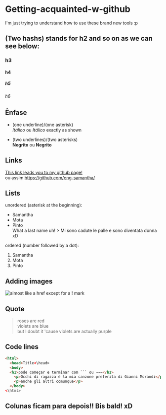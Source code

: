 # Getting-acquainted-w-github
I'm just trying to understand how to use these brand new tools :p
## (Two hashs) stands for h2 and so on as we can see below:
### h3
#### h4
##### h5
###### h6

## Ênfase
* (one underline)/(one asterisk) \
_Itálico_ ou *Itálico* exactly as shown

* (two underlines)/(two asterisks) \
**Negrito** ou __Negrito__

## Links
[This link leads you to my github page!](https://github.com/eng-samantha/)\
ou assim <https://github.com/eng-samantha/>

## Lists
unordered (asterisk at the beginning):
* Samantha
* Mota
* Pinto \
 What a last name uh! > Mi sono cadute le palle e sono diventata donna xD

ordered (number followed by a dot):
1. Samantha
2. Mota
3. Pinto

## Adding images
![almost like a href except for a ! mark](https://cdn-icons-png.flaticon.com/512/5460/5460486.png)

## Quote
> roses are red \
> violets are blue \
> but I doubt it 'cause violets are actually purple

## Code lines
```html
<html>
  <head>Title<\head>
  <body>
  <h1>pode começar e terminar com ``` ou ~~~</h1>
    <p>Occhi di ragazza è la mia canzone preferita di Gianni Morandi</p>
    <p>anche gli altri comunque</p>
  </body>
<\html>
```
## Colunas ficam para depois!! Bis bald! xD
 

